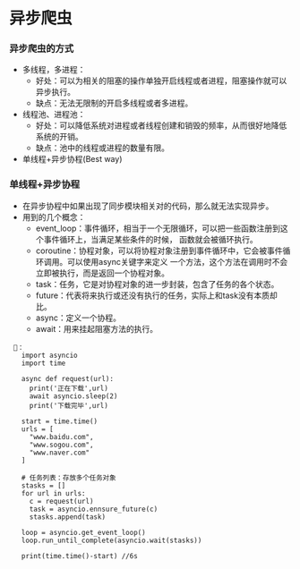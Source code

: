 # 异步爬虫
### 异步爬虫的方式
   - 多线程，多进程：
      - 好处：可以为相关的阻塞的操作单独开启线程或者进程，阻塞操作就可以异步执行。
      - 缺点：无法无限制的开启多线程或者多进程。
   - 线程池、进程池：
      - 好处：可以降低系统对进程或者线程创建和销毁的频率，从而很好地降低系统的开销。
      - 缺点：池中的线程或进程的数量有限。
   - 单线程+异步协程(Best way)
   
### 单线程+异步协程
   - 在异步协程中如果出现了同步模块相关对的代码，那么就无法实现异步。
   - 用到的几个概念：
      - event_loop：事件循环，相当于一个无限循环，可以把一些函数注册到这个事件循环上，当满足某些条件的时候，
      函数就会被循环执行。
      - coroutine：协程对象，可以将协程对象注册到事件循环中，它会被事件循环调用。可以使用async关键字来定义
      一个方法，这个方法在调用时不会立即被执行，而是返回一个协程对象。
      - task：任务，它是对协程对象的进一步封装，包含了任务的各个状态。
      - future：代表将来执行或还没有执行的任务，实际上和task没有本质却比。
      - async：定义一个协程。
      - await：用来挂起阻塞方法的执行。
      
 ```
  🌰：
    import asyncio
    import time
    
    async def request(url):
      print('正在下载',url)
      await asyncio.sleep(2)
      print('下载完毕',url)
      
    start = time.time()
    urls = [
      "www.baidu.com",
      "www.sogou.com",
      "www.naver.com"
    ]
    
    # 任务列表：存放多个任务对象
    stasks = []
    for url in urls:
      c = request(url)
      task = asyncio.ennsure_future(c)
      stasks.append(task)
    
    loop = asyncio.get_event_loop()
    loop.run_until_complete(asyncio.wait(stasks))
    
    print(time.time()-start) //6s
 ```
 
 
 
 
 
 
 
